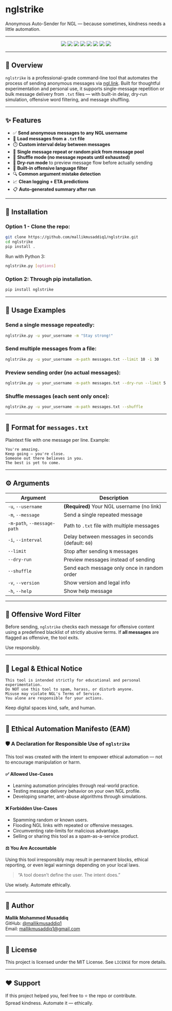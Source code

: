 # nglstrike  

Anonymous Auto-Sender for NGL — because sometimes, kindness needs a little automation.

---

<p align="center">
  <img src="https://img.shields.io/pypi/v/nglstrike?color=blue&label=PyPI&logo=pypi&style=flat-square">
  <img src="https://img.shields.io/pypi/dm/nglstrike?color=orange&label=Downloads&logo=python&style=flat-square">
  <img src="https://img.shields.io/github/license/mallikmusaddiq1/nglstrike?style=flat-square&color=green">
  <img src="https://img.shields.io/github/stars/mallikmusaddiq1/nglstrike?style=flat-square&label=Stars&color=yellow">
  <img src="https://img.shields.io/github/last-commit/mallikmusaddiq1/nglstrike?style=flat-square&color=purple">
  <img src="https://img.shields.io/github/languages/top/mallikmusaddiq1/nglstrike?style=flat-square&color=blueviolet">
  <img src="https://img.shields.io/github/languages/code-size/mallikmusaddiq1/nglstrike?style=flat-square&color=teal">
  <img src="https://img.shields.io/badge/made%20with-%E2%9D%A4%EF%B8%8F%20in%20Python-blue?style=flat-square">
</p>

---

## 📌 Overview  

`nglstrike` is a professional-grade command-line tool that automates the process of sending anonymous messages via [ngl.link](https://ngl.link). Built for thoughtful experimentation and personal use, it supports single-message repetition or bulk message delivery from `.txt` files — with built-in delay, dry-run simulation, offensive word filtering, and message shuffling.

---

## ✨ Features  

* ✅ **Send anonymous messages to any NGL username**  
* 📄 **Load messages from a `.txt` file**  
* ⏱️ **Custom interval delay between messages**  
* 🔁 **Single message repeat or random pick from message pool**  
* 🔄 **Shuffle mode (no message repeats until exhausted)**  
* 🧪 **Dry-run mode** to preview message flow before actually sending  
* 🚫 **Built-in offensive language filter**  
* 🔍 **Common argument mistake detection**  
* 📈 **Clean logging + ETA predictions**  
* 📋 **Auto-generated summary after run**  

---

## 🚀 Installation  

### Option 1 - Clone the repo:  

```bash  
git clone https://github.com/mallikmusaddiq1/nglstrike.git  
cd nglstrike  
pip install .  
```  

Run with Python 3:  

```bash  
nglstrike.py [options]  
```  

### Option 2: Through pip installation.  

```bash  
pip install nglstrike  
```  

---

## 🧠 Usage Examples  

### Send a single message repeatedly:  

```bash  
nglstrike.py -u your_username -m "Stay strong!"  
```  

### Send multiple messages from a file:  

```bash  
nglstrike.py -u your_username -m-path messages.txt --limit 10 -i 30  
```  

### Preview sending order (no actual messages):  

```bash  
nglstrike.py -u your_username -m-path messages.txt --dry-run --limit 5  
```  

### Shuffle messages (each sent only once):  

```bash  
nglstrike.py -u your_username -m-path messages.txt --shuffle  
```  

---

## 📁 Format for `messages.txt`  

Plaintext file with one message per line. Example:  

```
You're amazing.  
Keep going — you're close.  
Someone out there believes in you.  
The best is yet to come.  
```  

---

## ⚙️ Arguments  

| Argument                    | Description                                       |  
| --------------------------- | ------------------------------------------------- |  
| `-u`, `--username`          | **(Required)** Your NGL username (no link)        |  
| `-m`, `--message`           | Send a single repeated message                    |  
| `-m-path`, `--message-path` | Path to `.txt` file with multiple messages        |  
| `-i`, `--interval`          | Delay between messages in seconds (default: `60`) |  
| `--limit`                   | Stop after sending `N` messages                   |  
| `--dry-run`                 | Preview messages instead of sending               |  
| `--shuffle`                 | Send each message only once in random order       |  
| `-v`, `--version`           | Show version and legal info                       |  
| `-h`, `--help`              | Show help message                                 |  

---

## 🧼 Offensive Word Filter  

Before sending, `nglstrike` checks each message for offensive content using a predefined blacklist of strictly abusive terms. If **all messages** are flagged as offensive, the tool exits.  

Use responsibly.  

---

## 🛑 Legal & Ethical Notice  

```
This tool is intended strictly for educational and personal experimentation.  
Do NOT use this tool to spam, harass, or disturb anyone.  
Misuse may violate NGL's Terms of Service.  
You alone are responsible for your actions.  
```  

Keep digital spaces kind, safe, and human.  

---

## 📜 Ethical Automation Manifesto (EAM)

### 🛡️ A Declaration for Responsible Use of `nglstrike`

This tool was created with the intent to empower ethical automation — not to encourage manipulation or harm.

#### ✅ Allowed Use-Cases

- Learning automation principles through real-world practice.  
- Testing message delivery behavior on your own NGL profile.  
- Developing smarter, anti-abuse algorithms through simulations.  

#### ❌ Forbidden Use-Cases

- Spamming random or known users.  
- Flooding NGL links with repeated or offensive messages.  
- Circumventing rate-limits for malicious advantage.  
- Selling or sharing this tool as a spam-as-a-service product.  

#### ⚖️ You Are Accountable

Using this tool irresponsibly may result in permanent blocks, ethical reporting, or even legal warnings depending on your local laws.

> “A tool doesn’t define the user. The intent does.”

Use wisely. Automate ethically.

---

## 👤 Author  

**Mallik Mohammed Musaddiq**  
GitHub: [@mallikmusaddiq1](https://github.com/mallikmusaddiq1)  
Email: [mallikmusaddiq1@gmail.com](mailto:mallikmusaddiq1@gmail.com)  

---

## 📄 License  

This project is licensed under the MIT License. See `LICENSE` for more details.  

---

## ❤️ Support  

If this project helped you, feel free to ⭐ the repo or contribute.  
Spread kindness. Automate it — ethically.